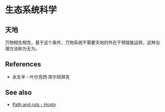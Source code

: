 # 生态系统科学

## 天地

万物相生相克，基于这个条件，万物系统不需要天地的外在干预就能运转，这种治理方法称为无为。

## References

- 永生羊 - 叶尔克西·库尔班拜克

## See also

- [Path and ruts - Hcpty](https://github.com/Hcpty/path-and-ruts)
